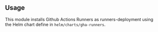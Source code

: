 ## Usage

This module installs Github Actions Runners as runners-deployment using the Helm chart define in `helm/charts/gha-runners`.

